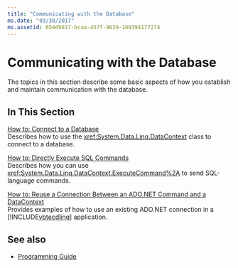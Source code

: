 ```yaml
---
title: "Communicating with the Database"
ms.date: "03/30/2017"
ms.assetid: 659d9817-bcaa-457f-9639-169394177274
---
```

# Communicating with the Database
The topics in this section describe some basic aspects of how you establish and maintain communication with the database.  
  
## In This Section  
 [How to: Connect to a Database](../../../../../../docs/framework/data/adonet/sql/linq/how-to-connect-to-a-database.md)  
 Describes how to use the <xref:System.Data.Linq.DataContext> class to connect to a database.  
  
 [How to: Directly Execute SQL Commands](../../../../../../docs/framework/data/adonet/sql/linq/how-to-directly-execute-sql-commands.md)  
 Describes how you can use <xref:System.Data.Linq.DataContext.ExecuteCommand%2A> to send SQL-language commands.  
  
 [How to: Reuse a Connection Between an ADO.NET Command and a DataContext](../../../../../../docs/framework/data/adonet/sql/linq/how-to-reuse-a-connection-between-an-ado-net-command-and-a-datacontext.md)  
 Provides examples of how to use an existing ADO.NET connection in a [!INCLUDE[vbtecdlinq](../../../../../../includes/vbtecdlinq-md.md)] application.  
  
## See also

- [Programming Guide](../../../../../../docs/framework/data/adonet/sql/linq/programming-guide.md)
